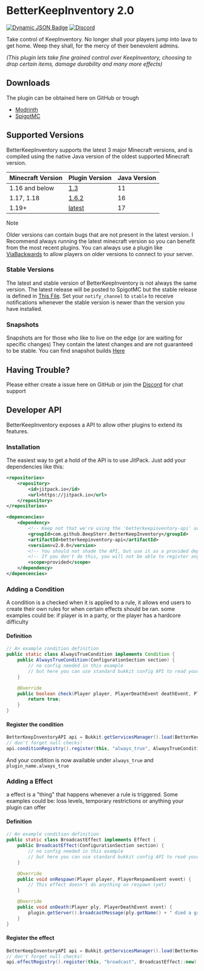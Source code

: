 # BetterKeepInventory 2.0
[![Dynamic JSON Badge](https://img.shields.io/badge/dynamic/json?url=https%3A%2F%2Fapi.spiget.org%2Fv2%2Fresources%2F93081&query=downloads&logo=spigotmc&label=Downloads&color=%23ED8106)](https://www.spigotmc.org/resources/betterkeepinventory.93081/)
[![Discord](https://img.shields.io/discord/850836877924761610?label=BeepSterr's%20Workshop&color=%239191c9)](https://leafcat.live/discord)

Take control of KeepInventory.
No longer shall your players jump into lava to get home. Weep they shall, for the mercy of their benevolent admins.

*(This plugin lets take fine grained control over KeepInventory, choosing to drop certain items, damage durability and many more effects)*

## Downloads
The plugin can be obtained here on GitHub or trough
- [Modrinth](https://modrinth.com/plugin/betterkeepinventory)
- [SpigotMC](https://www.spigotmc.org/resources/betterkeepinventory.93081/)

## Supported Versions
BetterKeepInventory supports the latest 3 major Minecraft versions, and is compiled using the native Java version of the oldest supported Minecraft version.

| Minecraft Version | Plugin Version                                                         | Java Version |
|-------------------|------------------------------------------------------------------------|--------------|
| 1.16 and below    | [1.3](https://modrinth.com/plugin/betterkeepinventory/version/1.3)     | 11           |
| 1.17, 1.18        | [1.6.2](https://modrinth.com/plugin/betterkeepinventory/version/1.6.2) | 16           |
| 1.19+             | [latest](https://modrinth.com/plugin/betterkeepinventory/versions)     | 17           |

> [!NOTE]  
> Older versions can contain bugs that are not present in the latest version. I Recommend always running the latest minecraft version so you can benefit from the most recent plugins. You can always use a plugin like [ViaBackwards](https://www.spigotmc.org/resources/viabackwards.27448/) to allow players on older versions to connect to your server.

### Stable Versions
The latest and stable version of BetterKeepInventory is not always the same version. The latest release will be posted to SpigotMC but the stable release is defined in [This File](versions/stable.txt).
Set your `notify_channel` to `stable` to receive notifications whenever the stable version is newer than the version you have installed.

### Snapshots
Snapshots are for those who like to live on the edge (or are waiting for specific changes)
They contain the latest changes and are not guaranteed to be stable. You can find snapshot builds [Here](https://github.com/BeepSterr/BetterKeepInventory/actions/workflows/build_snapshot.yml)

## Having Trouble?
Please either create a issue here on GitHub or join the [Discord](https://discord.gg/fFvFXPvtty) for chat support

## Developer API
BetterKeepInventory exposes a API to allow other plugins to extend its features.

### Installation
The easiest way to get a hold of the API is to use JitPack. Just add your dependencies like this:
```xml
<repositories>
    <repository>
        <id>jitpack.io</id>
        <url>https://jitpack.io</url>
    </repository>
</repositories>

<depencencies>
    <dependency>
        <!-- Keep not that we're using the 'betterkeepinventory-api' artifact -->
        <groupId>com.github.BeepSterr.BetterKeepInventory</groupId>
        <artifactId>betterkeepinventory-api</artifactId>
        <version>v2.0.0</version>
        <!-- You should not shade the API, but use it as a provided dependency -->
        <!-- If you don't do this, you will not be able to register anything -->
        <scope>provided</scope>
    </dependency>
</depencencies>
```

### Adding a Condition
A condition is a checked when it is applied to a rule, it allows end users to create their own rules
for when certain effects should be ran. some examples could be: if player is in a party, or the player has a hardcore difficulty
#### Definition
```java
// An example condition definition
public static class AlwaysTrueCondition implements Condition {
    public AlwaysTrueCondition(ConfigurationSection section) {
        // no config needed in this example
        // but here you can use standard bukkit config API to read your conditions values
    }

    @Override
    public boolean check(Player player, PlayerDeathEvent deathEvent, PlayerRespawnEvent respawnEvent) {
        return true;
    }
}
```

#### Register the condition
```java
BetterKeepInventoryAPI api = Bukkit.getServicesManager().load(BetterKeepInventoryAPI.class);
// don't forget null checks!
api.conditionRegistry().register(this, "always_true", AlwaysTrueCondition::new);
```
And your condition is now available under `always_true` and `plugin_name.always_true`

### Adding a Effect
a effect is a "thing" that happens whenever a rule is triggered.
Some examples could be: loss levels, temporary restrictions or anything your plugin can offer
#### Definition
```java
// An example condition definition
public static class BroadcastEffect implements Effect {
    public BroadcastEffect(ConfigurationSection section) {
        // no config needed in this example
        // but here you can use standard bukkit config API to read your conditions values
    }

    @Override
    public void onRespawn(Player player, PlayerRespawnEvent event) {
        // This effect doesn't do anything on respawn (yet)
    }

    @Override
    public void onDeath(Player ply, PlayerDeathEvent event) {
        plugin.getServer().broadcastMessage(ply.getName() + " died a gruesome death.");
    }
}
```
#### Register the effect
```java
BetterKeepInventoryAPI api = Bukkit.getServicesManager().load(BetterKeepInventoryAPI.class);
// don't forget null checks!
api.effectRegistry().register(this, "broadcast", BroadcastEffect::new);
```
